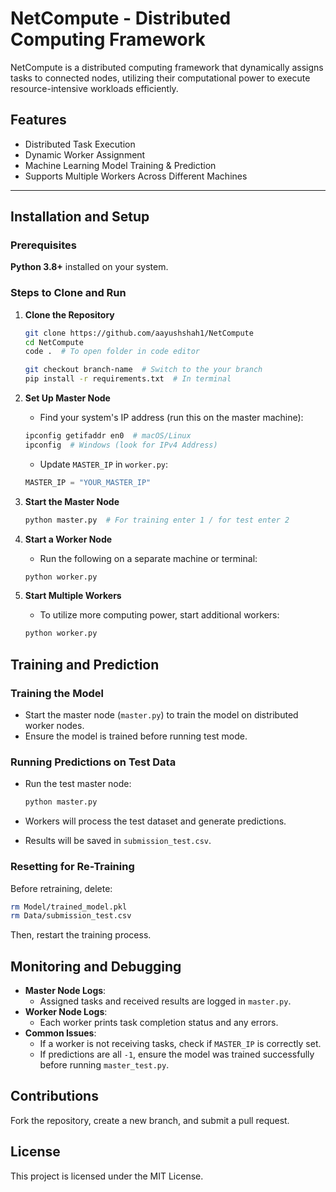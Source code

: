 # NetCompute - Distributed Computing Framework

NetCompute is a distributed computing framework that dynamically assigns tasks to connected nodes, utilizing their computational power to execute resource-intensive workloads efficiently.

## Features
- Distributed Task Execution
- Dynamic Worker Assignment
- Machine Learning Model Training & Prediction
- Supports Multiple Workers Across Different Machines

---

## Installation and Setup

### Prerequisites
**Python 3.8+** installed on your system.

### Steps to Clone and Run
1. **Clone the Repository**

   ```bash
   git clone https://github.com/aayushshah1/NetCompute
   cd NetCompute
   code .  # To open folder in code editor
   
   git checkout branch-name  # Switch to the your branch
   pip install -r requirements.txt  # In terminal
   ```

2. **Set Up Master Node**
   * Find your system's IP address (run this on the master machine):

   ```bash
   ipconfig getifaddr en0  # macOS/Linux
   ipconfig  # Windows (look for IPv4 Address)
   ```

   * Update `MASTER_IP` in `worker.py`:

   ```python
   MASTER_IP = "YOUR_MASTER_IP"
   ```

3. **Start the Master Node**

   ```bash
   python master.py  # For training enter 1 / for test enter 2
   ```

4. **Start a Worker Node**
   * Run the following on a separate machine or terminal:

   ```bash
   python worker.py
   ```

5. **Start Multiple Workers**
   * To utilize more computing power, start additional workers:

   ```bash
   python worker.py
   ```

## Training and Prediction

### Training the Model
* Start the master node (`master.py`) to train the model on distributed worker nodes.
* Ensure the model is trained before running test mode.

### Running Predictions on Test Data
* Run the test master node:

   ```bash
   python master.py
   ```

* Workers will process the test dataset and generate predictions.
* Results will be saved in `submission_test.csv`.

### Resetting for Re-Training
Before retraining, delete:

```bash
rm Model/trained_model.pkl
rm Data/submission_test.csv
```

Then, restart the training process.

## Monitoring and Debugging
* **Master Node Logs**:
   * Assigned tasks and received results are logged in `master.py`.
* **Worker Node Logs**:
   * Each worker prints task completion status and any errors.
* **Common Issues**:
   * If a worker is not receiving tasks, check if `MASTER_IP` is correctly set.
   * If predictions are all `-1`, ensure the model was trained successfully before running `master_test.py`.

## Contributions
Fork the repository, create a new branch, and submit a pull request.

## License
This project is licensed under the MIT License.
